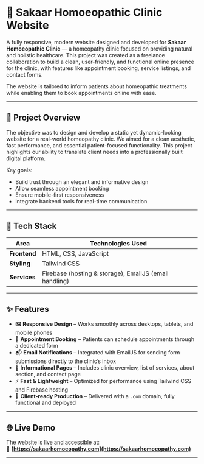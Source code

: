 # 🌿 Sakaar Homoeopathic Clinic Website

A fully responsive, modern website designed and developed for **Sakaar Homoeopathic Clinic** — a homeopathy clinic focused on providing natural and holistic healthcare. This project was created as a freelance collaboration to build a clean, user-friendly, and functional online presence for the clinic, with features like appointment booking, service listings, and contact forms.

The website is tailored to inform patients about homeopathic treatments while enabling them to book appointments online with ease.

---

## 🚀 Project Overview

The objective was to design and develop a static yet dynamic-looking website for a real-world homeopathy clinic. We aimed for a clean aesthetic, fast performance, and essential patient-focused functionality. This project highlights our ability to translate client needs into a professionally built digital platform.

Key goals:
- Build trust through an elegant and informative design
- Allow seamless appointment booking
- Ensure mobile-first responsiveness
- Integrate backend tools for real-time communication

---

## 🧰 Tech Stack

| Area           | Technologies Used               |
|----------------|---------------------------------|
| **Frontend**   | HTML, CSS, JavaScript           |
| **Styling**    | Tailwind CSS                    |
| **Services**   | Firebase (hosting & storage), EmailJS (email handling) |

---

## ✨ Features

- 🖼️ **Responsive Design** – Works smoothly across desktops, tablets, and mobile phones
- 📅 **Appointment Booking** – Patients can schedule appointments through a dedicated form
- 📬 **Email Notifications** – Integrated with EmailJS for sending form submissions directly to the clinic’s inbox
- 🧾 **Informational Pages** – Includes clinic overview, list of services, about section, and contact page
- ⚡ **Fast & Lightweight** – Optimized for performance using Tailwind CSS and Firebase hosting
- 🔐 **Client-ready Production** – Delivered with a `.com` domain, fully functional and deployed

---

## 🌐 Live Demo

The website is live and accessible at:  
🔗 **[https://sakaarhomoeopathy.com](https://sakaarhomoeopathy.com)**

---
